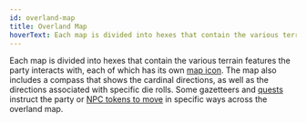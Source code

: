 ```yaml
---
id: overland-map
title: Overland Map
hoverText: Each map is divided into hexes that contain the various terrain features the party interacts with, each of which has its own [map icon](/docs/iconography/).
---
```


Each map is divided into hexes that contain the various terrain features the party interacts with, each of which has its own [map icon](/docs/iconography/). The map also includes a compass that shows the cardinal directions, as well as the directions associated with specific die rolls. Some gazetteers and [quests](/docs/campaign/quests/) instruct the party or [NPC tokens to move](/docs/campaign/day/overland-phase/npc-overland-movement) in specific ways across the overland map.
